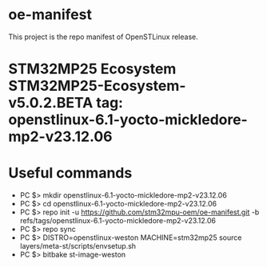 # oe-manifest
This project is the repo manifest of OpenSTLinux release.
# STM32MP25 Ecosystem STM32MP25-Ecosystem-v5.0.2.BETA tag: <br>openstlinux-6.1-yocto-mickledore-mp2-v23.12.06

# Useful commands
* PC $> mkdir openstlinux-6.1-yocto-mickledore-mp2-v23.12.06
* PC $> cd openstlinux-6.1-yocto-mickledore-mp2-v23.12.06
* PC $> repo init -u https://github.com/stm32mpu-oem/oe-manifest.git -b refs/tags/openstlinux-6.1-yocto-mickledore-mp2-v23.12.06
* PC $> repo sync
* PC $> DISTRO=openstlinux-weston MACHINE=stm32mp25 source layers/meta-st/scripts/envsetup.sh
* PC $> bitbake st-image-weston
